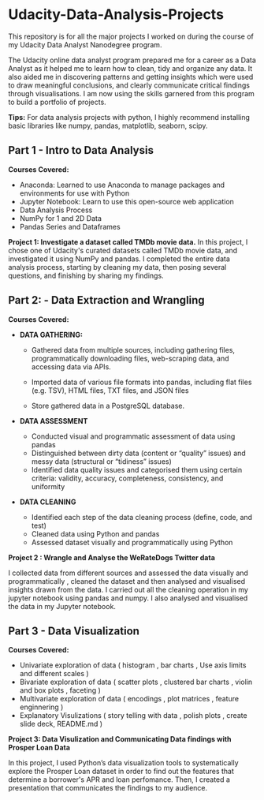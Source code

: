 # Udacity-Data-Analysis-Projects
This repository is for all the major projects I worked on during the course of my Udacity Data Analyst Nanodegree program.

The Udacity online data analyst program prepared me for a career as a Data Analyst as it helped me to learn how to clean, tidy and organize any data. It also aided me in discovering patterns and getting insights which were used to draw meaningful conclusions, and clearly communicate critical findings through visualisations. I am now using the skills garnered from this program to build a portfolio of projects.

**Tips:** For data analysis projects with python, I highly recommend installing basic libraries like numpy, pandas, matplotlib, seaborn, scipy.

## Part 1 - Intro to Data Analysis
**Courses Covered:**

- Anaconda: Learned to use Anaconda to manage packages and environments for use with Python
- Jupyter Notebook: Learn to use this open-source web application
- Data Analysis Process
- NumPy for 1 and 2D Data
- Pandas Series and Dataframes

**Project 1: Investigate a dataset called TMDb movie data.**
In this project, I chose one of Udacity's curated datasets called TMDb movie data, and investigated it using NumPy and pandas. I completed the entire data analysis process, starting by cleaning my data, then posing several questions, and finishing by sharing my findings.

## Part 2: - Data Extraction and Wrangling
**Courses Covered:**

- **DATA GATHERING:**

    - Gathered data from multiple sources, including gathering files, programmatically downloading files, web-scraping data, and accessing data via APIs.

    - Imported data of various file formats into pandas, including flat files (e.g. TSV), HTML files, TXT files, and JSON files

    - Store gathered data in a PostgreSQL database.

- **DATA ASSESSMENT**

    - Conducted visual and programmatic assessment of data using pandas
    - Distinguished between dirty data (content or “quality” issues) and messy data (structural or “tidiness” issues)
    - Identified data quality issues and categorised them using certain criteria: validity, accuracy, completeness, consistency, and uniformity
    
- **DATA CLEANING**

    - Identified each step of the data cleaning process (define, code, and test)
    - Cleaned data using Python and pandas
    - Assessed dataset visually and programmatically using Python
    
**Project 2 : Wrangle and Analyse the WeRateDogs Twitter data**

I collected data from different sources and assessed the data visually and programmatically , cleaned the dataset and then analysed and visualised insights drawn from the data. I carried out all the cleaning operation in my jupyter notebook using pandas and numpy. I also analysed and visualised the data in my Jupyter notebook.



## Part 3 - Data Visualization
**Courses Covered:**

- Univariate exploration of data ( histogram , bar charts , Use axis limits and different scales )
- Bivariate exploration of data ( scatter plots , clustered bar charts , violin and box plots , faceting )
- Multivariate exploration of data ( encodings , plot matrices , feature enginnering )
- Explanatory Visulizations ( story telling with data , polish plots , create slide deck, README.md )

**Project 3: Data Visulization and Communicating Data findings with Prosper Loan Data**

In this project, I used Python’s data visualization tools to systematically explore the Prosper Loan dataset in order to find out the features that determine a borrower's APR and loan perfomance. Then, I created a presentation that communicates the findings to my audience.
